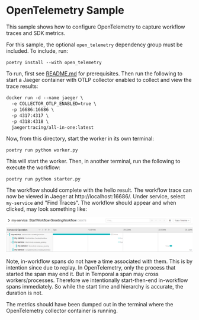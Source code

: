 # OpenTelemetry Sample

This sample shows how to configure OpenTelemetry to capture workflow traces and SDK metrics.

For this sample, the optional `open_telemetry` dependency group must be included. To include, run:

    poetry install --with open_telemetry

To run, first see [README.md](../README.md) for prerequisites. Then run the following to start a Jaeger container
with OTLP collector enabled to collect and view the trace results:

    docker run -d --name jaeger \
      -e COLLECTOR_OTLP_ENABLED=true \
      -p 16686:16686 \
      -p 4317:4317 \
      -p 4318:4318 \
      jaegertracing/all-in-one:latest

Now, from this directory, start the worker in its own terminal:

    poetry run python worker.py

This will start the worker. Then, in another terminal, run the following to execute the workflow:

    poetry run python starter.py

The workflow should complete with the hello result. The workflow trace can now be viewed in Jaeger at
http://localhost:16686/. Under service, select `my-service` and "Find Traces". The workflow should appear and when
clicked, may look something like:

![Jaeger Screenshot](jaeger-screenshot.png)

Note, in-workflow spans do not have a time associated with them. This is by intention since due to replay. In
OpenTelemetry, only the process that started the span may end it. But in Temporal a span may cross workers/processes.
Therefore we intentionally start-then-end in-workflow spans immediately. So while the start time and hierarchy is
accurate, the duration is not.

The metrics should have been dumped out in the terminal where the OpenTelemetry collector container is running.
